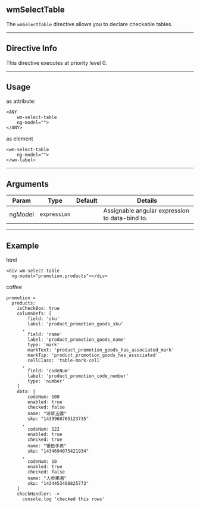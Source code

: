 ## wmSelectTable
The `wmSelectTable` directive allows you to declare checkable tables.

---

## Directive Info
This directive executes at priority level 0.

---

## Usage
as attribute:
```
<ANY
    wm-select-table
    ng-model="">
</ANY>
```
as element
```
<wm-select-table
    ng-model="">
</wm-label>
```

---

## Arguments
Param | Type | Default | Details
----- | ---- | ------- | ----
ngModel                        | `expression`     | | Assignable angular expression to data-bind to.
---

## Example
html
```
<div wm-select-table
  ng-model="promotion.products"></div>
```

coffee
```
promotion =
  products:
    isCheckBox: true
    columnDefs: [
        field: 'sku'
        label: 'product_promotion_goods_sku'
      ,
        field: 'name'
        label: 'product_promotion_goods_name'
        type: 'mark'
        markText: 'product_promotion_goods_has_associated_mark'
        markTip: 'product_promotion_goods_has_associated'
        cellClass: 'table-mark-cell'
      ,
        field: 'codeNum'
        label: 'product_promotion_code_number'
        type: 'number'
    ]
    data: [
        codeNum: 100
        enabled: true
        checked: false
        name: "琼浆玉露"
        sku: "1439968765123735"
      ,
        codeNum: 122
        enabled: true
        checked: true
        name: "银色手表"
        sku: "1434694075421934"
      ,
        codeNum: 10
        enabled: true
        checked: false
        name: "人参果酒"
        sku: "1434453408825773"
    ]
    checkHandler: ->
      console.log 'checked this rows'
```